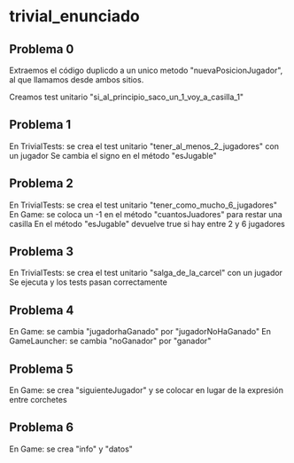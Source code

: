 # trivial_enunciado

## Problema 0

Extraemos el código duplicdo a un unico metodo "nuevaPosicionJugador", al que llamamos desde ambos sitios.

Creamos test unitario "si_al_principio_saco_un_1_voy_a_casilla_1"

## Problema 1
En TrivialTests: se crea el test unitario "tener_al_menos_2_jugadores" con un jugador
Se cambia el signo en el método "esJugable"

## Problema 2
En TrivialTests: se crea el test unitario "tener_como_mucho_6_jugadores"
En Game: se coloca un -1 en el método "cuantosJuadores" para restar una casilla
         En el método "esJugable" devuelve true si hay entre 2 y 6 jugadores

## Problema 3 
En TrivialTests: se crea el test unitario "salga_de_la_carcel" con un jugador
Se ejecuta y los tests pasan correctamente

## Problema 4
En Game: se cambia "jugadorhaGanado" por "jugadorNoHaGanado" 
En GameLauncher: se cambia "noGanador" por "ganador" 


## Problema 5
En Game: se crea "siguienteJugador" y se colocar en lugar de la expresión entre corchetes


## Problema 6
En Game: se crea "info" y "datos"

